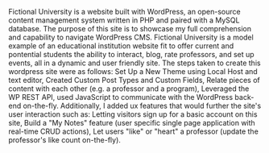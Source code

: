 Fictional University is a website built with WordPress, an open-source content management system written in PHP and paired with a MySQL database. The purpose of this site is to showcase my full comprehension and capability to navigate WordPress CMS. Fictional University is a model example of an educational institution website fit to offer current and pontential students the ability to interact, blog, rate professors, and set up events, all in a dynamic and user friendly site. The steps taken to create this wordpress site were as follows: Set Up a New Theme using Local Host and text editor, Created Custom Post Types and Custom Fields,  Relate pieces of content with each other (e.g. a professor and a program), Leveraged the WP REST API, used JavaScript to communicate with the WordPress back-end on-the-fly. Additionally, I added ux features that would further the site's user interaction such as:  Letting visitors sign up for a basic account on this site,  Build a "My Notes" feature (user specific single page application with real-time CRUD actions),  Let users "like" or "heart" a professor (update the professor's like count on-the-fly).  
